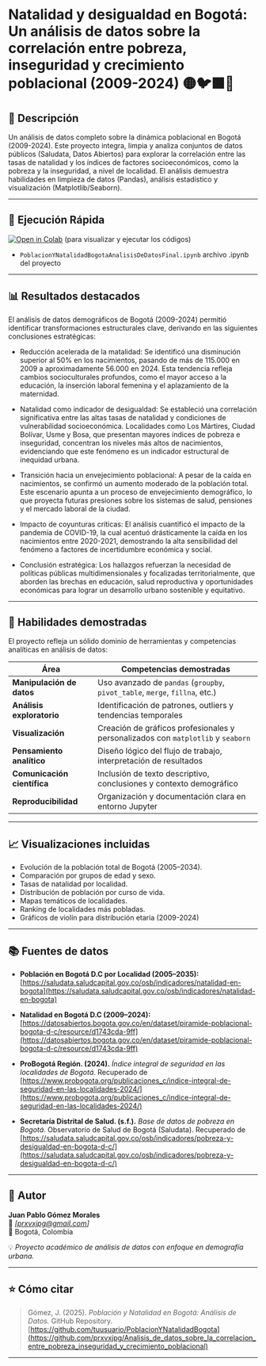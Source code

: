 # Natalidad y desigualdad en Bogotá: Un análisis de datos sobre la correlación entre pobreza, inseguridad y crecimiento poblacional (2009-2024)  🟡🐦‍⬛🔴 

## 📖 Descripción
Un análisis de datos completo sobre la dinámica poblacional en Bogotá (2009-2024). Este proyecto integra, limpia y analiza conjuntos de datos públicos (Saludata, Datos Abiertos) para explorar la correlación entre las tasas de natalidad y los índices de factores socioeconómicos, como la pobreza y la inseguridad, a nivel de localidad. El análisis demuestra habilidades en limpieza de datos (Pandas), análisis estadístico y visualización (Matplotlib/Seaborn).

---

## 🚀 Ejecución Rápida
[![Open in Colab](https://colab.research.google.com/assets/colab-badge.svg)](https://colab.research.google.com/drive/1riysf6eRqfz_YBh-SwbGrYEL5QWpg7FY) (para visualizar y ejecutar los códigos)

- `PoblacionYNatalidadBogotaAnalisisDeDatosFinal.ipynb` archivo .ipynb del proyecto


---

## 📊 Resultados destacados

El análisis de datos demográficos de Bogotá (2009-2024) permitió identificar transformaciones estructurales clave, derivando en las siguientes conclusiones estratégicas:

- Reducción acelerada de la matalidad: Se identificó una disminución superior al 50% en los nacimientos, pasando de más de 115.000 en 2009 a aproximadamente 56.000 en 2024. Esta tendencia refleja cambios socioculturales profundos, como el mayor acceso a la educación, la inserción laboral femenina y el aplazamiento de la maternidad.

- Natalidad como indicador de desigualdad: Se estableció una correlación significativa entre las altas tasas de natalidad y condiciones de vulnerabilidad socioeconómica. Localidades como Los Mártires, Ciudad Bolívar, Usme y Bosa, que presentan mayores índices de pobreza e inseguridad, concentran los niveles más altos de nacimientos, evidenciando que este fenómeno es un indicador estructural de inequidad urbana.

- Transición hacia un envejecimiento poblacional: A pesar de la caída en nacimientos, se confirmó un aumento moderado de la población total. Este escenario apunta a un proceso de envejecimiento demográfico, lo que proyecta futuras presiones sobre los sistemas de salud, pensiones y el mercado laboral de la ciudad.

- Impacto de coyunturas críticas: El análisis cuantificó el impacto de la pandemia de COVID-19, la cual acentuó drásticamente la caída en los nacimientos entre 2020-2021, demostrando la alta sensibilidad del fenómeno a factores de incertidumbre económica y social.

- Conclusión estratégica: Los hallazgos refuerzan la necesidad de políticas públicas multidimensionales y focalizadas territorialmente, que aborden las brechas en educación, salud reproductiva y oportunidades económicas para lograr un desarrollo urbano sostenible y equitativo.


---

## 🧠 Habilidades demostradas

El proyecto refleja un sólido dominio de herramientas y competencias analíticas en análisis de datos:

| Área | Competencias demostradas |
|------|---------------------------|
| **Manipulación de datos** | Uso avanzado de `pandas` (`groupby`, `pivot_table`, `merge`, `fillna`, etc.) |
| **Análisis exploratorio** | Identificación de patrones, outliers y tendencias temporales |
| **Visualización** | Creación de gráficos profesionales y personalizados con `matplotlib` y `seaborn` |
| **Pensamiento analítico** | Diseño lógico del flujo de trabajo, interpretación de resultados |
| **Comunicación científica** | Inclusión de texto descriptivo, conclusiones y contexto demográfico |
| **Reproducibilidad** | Organización y documentación clara en entorno Jupyter |

---

## 📈 Visualizaciones incluidas

- Evolución de la población total de Bogotá (2005–2034).  
- Comparación por grupos de edad y sexo.  
- Tasas de natalidad por localidad.  
- Distribución de población por curso de vida.  
- Mapas temáticos de localidades.  
- Ranking de localidades más pobladas.  
- Gráficos de violín para distribución etaria (2009-2024)

---

## 📚 Fuentes de datos

- **Población en Bogotá D.C por Localidad (2005–2035):**  
  [https://saludata.saludcapital.gov.co/osb/indicadores/natalidad-en-bogota](https://saludata.saludcapital.gov.co/osb/indicadores/natalidad-en-bogota)

- **Natalidad en Bogotá D.C (2009–2024):**  
  [https://datosabiertos.bogota.gov.co/en/dataset/piramide-poblacional-bogota-d-c/resource/d1743cda-9ff](https://datosabiertos.bogota.gov.co/en/dataset/piramide-poblacional-bogota-d-c/resource/d1743cda-9ff)

- **ProBogotá Región. (2024).** *Índice integral de seguridad en las localidades de Bogotá*. Recuperado de [https://www.probogota.org/publicaciones_c/indice-integral-de-seguridad-en-las-localidades-2024/](https://www.probogota.org/publicaciones_c/indice-integral-de-seguridad-en-las-localidades-2024/)

- **Secretaría Distrital de Salud. (s.f.).** *Base de datos de pobreza en Bogotá*. Observatorio de Salud de Bogotá (Saludata). Recuperado de [https://saludata.saludcapital.gov.co/osb/indicadores/pobreza-y-desigualdad-en-bogota-d-c/](https://saludata.saludcapital.gov.co/osb/indicadores/pobreza-y-desigualdad-en-bogota-d-c/)
---

## 👤 Autor

**Juan Pablo Gómez Morales**  
📧 *[prxvxjpg@gmail.com]*  
📍 Bogotá, Colombia  

💡 *Proyecto académico de análisis de datos con enfoque en demografía urbana.*

---

## ⭐ Cómo citar

> Gómez, J. (2025). *Población y Natalidad en Bogotá: Análisis de Datos.* GitHub Repository.  
> [https://github.com/tuusuario/PoblacionYNatalidadBogota](https://github.com/prxvxjpg/Analisis_de_datos_sobre_la_correlacion_entre_pobreza_inseguridad_y_crecimiento_poblacional)

---

